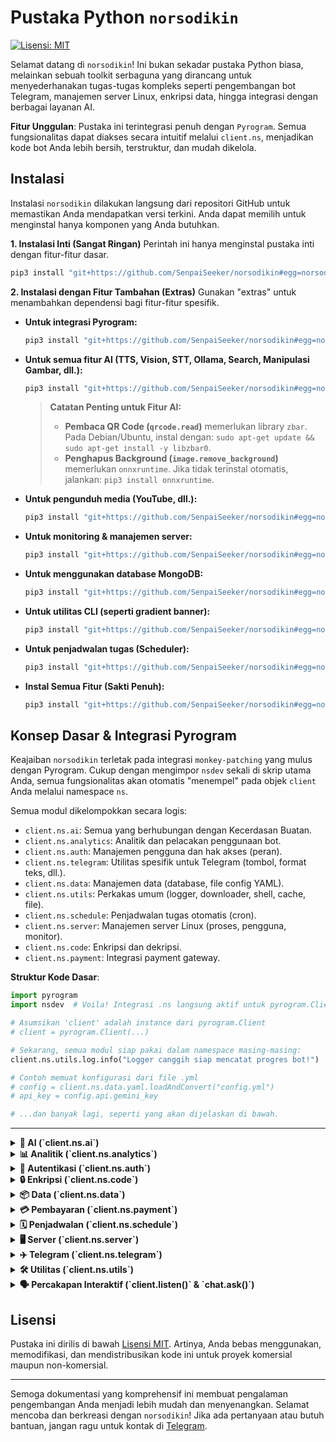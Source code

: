 # Pustaka Python `norsodikin`

[![Lisensi: MIT](https://img.shields.io/badge/License-MIT-yellow.svg)](https://opensource.org/licenses/MIT)

Selamat datang di `norsodikin`! Ini bukan sekadar pustaka Python biasa, melainkan sebuah toolkit serbaguna yang dirancang untuk menyederhanakan tugas-tugas kompleks seperti pengembangan bot Telegram, manajemen server Linux, enkripsi data, hingga integrasi dengan berbagai layanan AI.

**Fitur Unggulan**: Pustaka ini terintegrasi penuh dengan `Pyrogram`. Semua fungsionalitas dapat diakses secara intuitif melalui `client.ns`, menjadikan kode bot Anda lebih bersih, terstruktur, dan mudah dikelola.

## Instalasi

Instalasi `norsodikin` dilakukan langsung dari repositori GitHub untuk memastikan Anda mendapatkan versi terkini. Anda dapat memilih untuk menginstal hanya komponen yang Anda butuhkan.

**1. Instalasi Inti (Sangat Ringan)**
Perintah ini hanya menginstal pustaka inti dengan fitur-fitur dasar.

```bash
pip3 install "git+https://github.com/SenpaiSeeker/norsodikin#egg=norsodikin"
```

**2. Instalasi dengan Fitur Tambahan (Extras)**
Gunakan "extras" untuk menambahkan dependensi bagi fitur-fitur spesifik.

*   **Untuk integrasi Pyrogram:**
    ```bash
    pip3 install "git+https://github.com/SenpaiSeeker/norsodikin#egg=norsodikin[pyrogram]"
    ```
*   **Untuk semua fitur AI (TTS, Vision, STT, Ollama, Search, Manipulasi Gambar, dll.):**
    ```bash
    pip3 install "git+https://github.com/SenpaiSeeker/norsodikin#egg=norsodikin[ai]"
    ```
    > **Catatan Penting untuk Fitur AI:**
    > - **Pembaca QR Code (`qrcode.read`)** memerlukan library `zbar`. Pada Debian/Ubuntu, instal dengan: `sudo apt-get update && sudo apt-get install -y libzbar0`.
    > - **Penghapus Background (`image.remove_background`)** memerlukan `onnxruntime`. Jika tidak terinstal otomatis, jalankan: `pip3 install onnxruntime`.

*   **Untuk pengunduh media (YouTube, dll.):**
    ```bash
    pip3 install "git+https://github.com/SenpaiSeeker/norsodikin#egg=norsodikin[media]"
    ```
*   **Untuk monitoring & manajemen server:**
    ```bash
    pip3 install "git+https://github.com/SenpaiSeeker/norsodikin#egg=norsodikin[server]"
    ```
*   **Untuk menggunakan database MongoDB:**
    ```bash
    pip3 install "git+https://github.com/SenpaiSeeker/norsodikin#egg=norsodikin[database]"
    ```
*   **Untuk utilitas CLI (seperti gradient banner):**
    ```bash
    pip3 install "git+https://github.com/SenpaiSeeker/norsodikin#egg=norsodikin[cli]"
    ```
*   **Untuk penjadwalan tugas (Scheduler):**
    ```bash
    pip3 install "git+https://github.com/SenpaiSeeker/norsodikin#egg=norsodikin[schedule]"
    ```
*   **Instal Semua Fitur (Sakti Penuh):**
    ```bash
    pip3 install "git+https://github.com/SenpaiSeeker/norsodikin#egg=norsodikin[all]"
    ```

## Konsep Dasar & Integrasi Pyrogram

Keajaiban `norsodikin` terletak pada integrasi `monkey-patching` yang mulus dengan Pyrogram. Cukup dengan mengimpor `nsdev` sekali di skrip utama Anda, semua fungsionalitas akan otomatis "menempel" pada objek `client` Anda melalui namespace `ns`.

Semua modul dikelompokkan secara logis:
- `client.ns.ai`: Semua yang berhubungan dengan Kecerdasan Buatan.
- `client.ns.analytics`: Analitik dan pelacakan penggunaan bot.
- `client.ns.auth`: Manajemen pengguna dan hak akses (peran).
- `client.ns.telegram`: Utilitas spesifik untuk Telegram (tombol, format teks, dll.).
- `client.ns.data`: Manajemen data (database, file config YAML).
- `client.ns.utils`: Perkakas umum (logger, downloader, shell, cache, file).
- `client.ns.schedule`: Penjadwalan tugas otomatis (cron).
- `client.ns.server`: Manajemen server Linux (proses, pengguna, monitor).
- `client.ns.code`: Enkripsi dan dekripsi.
- `client.ns.payment`: Integrasi payment gateway.

**Struktur Kode Dasar**:

```python
import pyrogram
import nsdev  # Voila! Integrasi .ns langsung aktif untuk pyrogram.Client

# Asumsikan 'client' adalah instance dari pyrogram.Client
# client = pyrogram.Client(...)

# Sekarang, semua modul siap pakai dalam namespace masing-masing:
client.ns.utils.log.info("Logger canggih siap mencatat progres bot!")

# Contoh memuat konfigurasi dari file .yml
# config = client.ns.data.yaml.loadAndConvert("config.yml")
# api_key = config.api.gemini_key

# ...dan banyak lagi, seperti yang akan dijelaskan di bawah.
```

---

<details>
<summary><strong>🤖 AI (`client.ns.ai`)</strong></summary>

### `bing`
Generator gambar AI menggunakan Bing Image Creator. Karena ketergantungan pada *web scraping*, modul ini rentan terhadap perubahan dari sisi Bing.

**Inisialisasi:**
`bing_generator = client.ns.ai.bing(cookies_file_path)`

| Parameter           | Tipe Data | Default         | Deskripsi                                        |
|---------------------|-----------|-----------------|--------------------------------------------------|
| `cookies_file_path` | `str`     | `"cookies.txt"` | Path ke file `cookies.txt` (format Netscape) yang berisi cookie `_U` dari Bing. |

**Metode Utama:**
`generate(prompt)`

**Contoh Penggunaan:**
```python
try:
    # Pastikan file "cookies.txt" ada dan berisi cookie Bing Anda
    bing_generator = client.ns.ai.bing() 
    prompt = "kucing astronot di bulan, lukisan cat minyak"
    list_url = await bing_generator.generate(prompt)
    if list_url:
        await message.reply_photo(list_url, caption=prompt)
except Exception as e:
    await message.reply(f"Gagal membuat gambar: {e}")
```
---
### `gemini`
Integrasi dengan Google Gemini API untuk fungsionalitas chatbot.

**Inisialisasi:**
`chatbot = client.ns.ai.gemini(api_key)`

**Metode Utama:**
`send_chat_message(message, user_id, bot_name)`

**Contoh Penggunaan:**
```python
# Fungsi ini harus dijalankan dalam konteks asynchronous (misal: di dalam fungsi async def)
chatbot = client.ns.ai.gemini(api_key="API_KEY_GEMINI_ANDA")
jawaban = await chatbot.send_chat_message(
    message="jelaskan apa itu relativitas umum dengan bahasa sederhana", 
    user_id="sesi_user_123", # Untuk menjaga histori percakapan
    bot_name="Bot Cerdas"
)
print(jawaban)
```
---
### `hf`
Generator gambar AI stabil menggunakan Hugging Face Inference API. (Direkomendasikan)

**Inisialisasi:**
`hf_generator = client.ns.ai.hf(api_key, model_id)`

| Parameter  | Tipe Data | Default                                       | Deskripsi                       |
|------------|-----------|-----------------------------------------------|---------------------------------|
| `api_key`  | `str`     | -                                             | **Wajib.** Token API Hugging Face. |
| `model_id` | `str`     | `"stabilityai/stable-diffusion-xl-base-1.0"`  | Model yang akan digunakan.      |

**Metode Utama:**
`generate(prompt, num_images=1)`

**Contoh Penggunaan:**
```python
from io import BytesIO

HF_TOKEN = "hf_TOKEN_ANDA"
hf_generator = client.ns.ai.hf(api_key=HF_TOKEN)
prompt = "foto seorang astronot bersantai di pantai mars"
gambar_bytes_list = await hf_generator.generate(prompt)

if gambar_bytes_list:
    file_gambar = BytesIO(gambar_bytes_list)
    # await message.reply_photo(file_gambar, caption=prompt)
```
---
### `local`
Jembatan untuk berinteraksi dengan model AI yang berjalan secara lokal di server Anda melalui **Ollama**.

**Penting:** Fitur ini mengharuskan Anda untuk menginstal dan menjalankan Ollama.
> **[Lihat Panduan Lengkap Instalasi Ollama di Sini](OLLAMA_GUIDE.md)**

**Inisialisasi:**
`local_ai = client.ns.ai.local(host)`

| Parameter | Tipe Data | Default                     | Deskripsi                                  |
|-----------|-----------|-----------------------------|--------------------------------------------|
| `host`    | `str`     | `"http://localhost:11434"`  | Alamat URL dan port tempat Ollama berjalan. |

**Metode Utama:**
- `chat(prompt, model)`: Mengirim prompt dan mendapatkan respon.
- `list_models()`: Mendapatkan daftar model AI yang sudah terunduh.

**Contoh Penggunaan:**
```python
@app.on_message(filters.command("asklocal"))
async def local_ai_handler(client, message):
    pertanyaan = " ".join(message.command[1:])
    if not pertanyaan: return await message.reply("Sintaks: /asklocal <pertanyaan>")

    status_msg = await message.reply("🧠 Berpikir...")
    try:
        local_ai = client.ns.ai.local()
        jawaban = await local_ai.chat(pertanyaan, model="phi3:mini")
        await status_msg.edit(jawaban)
    except Exception as e:
        await status_msg.edit(f"❌ Gagal terhubung ke Ollama: {e}")
```
---
### `pinterest`
Modul untuk melakukan scraping di Pinterest menggunakan sesi login dari cookies. Berguna untuk mencari pin atau mengambil pin dari profil pengguna tertentu.

**Penting:** Fitur ini memerlukan file `cookies.txt` (format Netscape) dari akun Pinterest yang sudah login.

**Inisialisasi:**
`pinterest = client.ns.ai.pinterest(cookies_file_path)`

| Parameter           | Tipe Data | Default                 | Deskripsi                                   |
|---------------------|-----------|-------------------------|---------------------------------------------|
| `cookies_file_path` | `str`     | `"pinterest_cookies.txt"` | Path ke file `cookies.txt` Pinterest Anda. |

**Metode Utama:**
- `search_pins(query, limit=10)`: Mencari pin berdasarkan query.
- `get_user_pins(username, limit=10)`: Mengambil pin terbaru dari profil pengguna.

**Contoh Penggunaan:**
```python
from pyrogram.types import InputMediaPhoto

# @app.on_message(filters.command("pin"))
# async def pinterest_search_handler(client, message):
#     query = " ".join(message.command[1:])
#     if not query:
#         return await message.reply("Sintaks: /pin <query>")

#     status_msg = await message.reply("🔍 Mencari pin di Pinterest...")
#     try:
#         # Pastikan file "pinterest_cookies.txt" ada di direktori yang sama
#         pinterest = client.ns.ai.pinterest()
#         pins = await pinterest.search_pins(query, limit=5)
        
#         if not pins:
#             return await status_msg.edit("Tidak menemukan pin yang cocok.")
            
#         media_group = []
#         for pin in pins:
#             # Batasi caption agar tidak terlalu panjang
#             caption = (pin.description[:200] + '...') if len(pin.description) > 200 else pin.description
#             media_group.append(InputMediaPhoto(media=pin.image_url, caption=f"📌 {caption}"))
        
#         await client.send_media_group(message.chat.id, media_group)
#         await status_msg.delete()

#     except Exception as e:
#         await status_msg.edit(f"❌ Gagal: {e}")
```
---
### `qrcode`
Modul AI untuk membuat dan membaca gambar QR Code.

**Contoh Penggunaan:**
```python
from io import BytesIO
qr_manager = client.ns.ai.qrcode()

# Membuat QR Code
qr_bytes = await qr_manager.generate(data="https://github.com/SenpaiSeeker/norsodikin")
# await message.reply_photo(BytesIO(qr_bytes))

# Membaca QR Code dari pesan foto
# @app.on_message(filters.photo)
# async def read_qr(client, message):
#     photo_bytes = await client.download_media(message.photo, in_memory=True)
#     decoded_text = await qr_manager.read(image_data=photo_bytes)
#     if decoded_text:
#         await message.reply(f"Isi QR Code: {decoded_text}")
```
---
### `search`
Modul untuk melakukan pencarian di internet secara *real-time* menggunakan DuckDuckGo.

**Inisialisasi:**
`web_search = client.ns.ai.search(timeout=10)`

**Metode Utama:**
- `query(query, num_results=5)`: Melakukan pencarian dan mengembalikan daftar hasil.

**Contoh Penggunaan (Menampilkan Hasil Pencarian):**
```python
from pyrogram.types import LinkPreviewOptions

@app.on_message(filters.command("asknet"))
async def ask_with_internet(client, message):
    pertanyaan = " ".join(message.command[1:])
    if not pertanyaan:
        return await message.reply("Sintaks: /asknet <pertanyaan>")

    status = await message.reply("🌐 Mencari informasi di internet...")
    try:
        search = client.ns.ai.search()
        results = await search.query(pertanyaan)
        
        if not results:
            return await status.edit("Tidak menemukan hasil yang relevan.")
        
        fmt = client.ns.telegram.formatter(mode="html")
        fmt.bold("🔎 Hasil Pencarian untuk:").text(f" `{pertanyaan}`").new_line(2)

        for i, res in enumerate(results):
            fmt.bold(f"{i+1}. ").link(res.title, res.url).new_line()
            fmt.italic(res.snippet).new_line(2)
        
        await status.edit(
            fmt,
            link_preview_options=LinkPreviewOptions(is_disabled=True)
        )

    except Exception as e:
        await status.edit(f"❌ Gagal melakukan pencarian: {e}")
```
---
### `stt`
Modul AI untuk Transkripsi Audio ke Teks (Speech-to-Text) menggunakan model Whisper.

**Inisialisasi:** `stt = client.ns.ai.stt(api_key)`

**Contoh Penggunaan:**
```python
# @app.on_message(filters.voice)
async def voice_to_text(client, message):
    status = await message.reply("🎤 Mendengarkan...")
    
    try:
        audio = await client.download_media(message.voice, in_memory=True)
        stt = client.ns.ai.stt(api_key="HF_TOKEN_ANDA")
        hasil = await stt.transcribe(audio.getvalue())
        
        await status.edit(f"**Anda Mengatakan:**\n\n_{hasil}_")
    except Exception as e:
        await status.edit(f"❌ Error: {e}")
```
---
### `translate`
Modul AI untuk menerjemahkan teks menggunakan Google Translate API.

**Contoh Penggunaan:**
```python
translator = client.ns.ai.translate()
hasil_id = await translator.to("Hello, world!", dest_lang="id")
print(hasil_id) # Output: Halo Dunia
```
---
### `tts`
Modul AI untuk mengubah teks menjadi pesan suara (Text-to-Speech).

**Contoh Penggunaan:**
```python
from io import BytesIO
tts = client.ns.ai.tts()
audio_bytes = await tts.generate(text="Halo, ini adalah pesan suara otomatis.", lang="id")

file_suara = BytesIO(audio_bytes)
file_suara.name = "pesan.ogg"
# await message.reply_voice(file_suara)
```
---
### `vision`
Modul AI untuk "melihat" dan memahami konten gambar menggunakan model Gemini Vision.

**Inisialisasi:** `vision = client.ns.ai.vision(api_key)`

**Contoh Penggunaan:**
```python
# @app.on_message(filters.photo)
async def analyze_image(client, message):
    status = await message.reply("👀 Menganalisis gambar...")
    
    try:
        photo = await client.download_media(message.photo, in_memory=True)
        vision = client.ns.ai.vision(api_key="GEMINI_API_KEY_ANDA")
        
        if message.caption:
            jawaban = await vision.ask(image_bytes=photo.getvalue(), question=message.caption)
            await status.edit(f"**Jawaban:**\n{jawaban}")
        else:
            deskripsi = await vision.describe(photo.getvalue())
            await status.edit(f"**Deskripsi Gambar:**\n\n{deskripsi}")
    except Exception as e:
        await status.edit(f"❌ Gagal menganalisis: {e}")
```
---
### `web`
Alat AI untuk melakukan *scraping* konten teks dari URL dan merangkumnya.

**Inisialisasi:** `summarizer = client.ns.ai.web(api_key)`

**Contoh Penggunaan:**
```python
# @app.on_message(filters.command("summarize"))
async def summarize_url(client, message):
    url = message.command
    web_summarizer = client.ns.ai.web(api_key="GEMINI_API_KEY_ANDA")
    
    status = await message.reply(f"Merangkum konten dari {url}...")
    rangkuman = await web_summarizer.summarize(url)
    await status.edit(f"**Rangkuman Artikel:**\n\n{rangkuman}")
```

</details>

<details>
<summary><strong>📊 Analitik (`client.ns.analytics`)</strong></summary>

### `manager`
Modul untuk melacak penggunaan bot, seperti perintah yang paling sering digunakan dan pengguna paling aktif. Memberikan wawasan berharga untuk pengembangan lebih lanjut.

**Penting:** Modul ini memerlukan instance database.
**Inisialisasi:**
`analytics = client.ns.analytics(database=db_instance)`

**Metode Utama:**
- `@analytics.track_usage`: Decorator yang ditambahkan ke *handler* untuk secara otomatis mencatat penggunaannya.
- `get_top_commands(limit=10)`: Mengambil daftar perintah yang paling sering digunakan.
- `get_active_users(limit=10)`: Mengambil daftar pengguna paling aktif.

**Contoh Penggunaan:**
```python
# Inisialisasi (asumsikan 'db' sudah ada)
# db = client.ns.data.db(storage_type="sqlite")
# analytics = client.ns.analytics(database=db)
# ADMIN_ID = 123456789

# Tambahkan decorator ke handler yang ingin dilacak
@app.on_message(filters.command("ytdl"))
@analytics.track_usage
async def download_media(client, message):
    # ... (logika download media)
    await message.reply("Download selesai.")

# Handler untuk admin melihat statistik
@app.on_message(filters.command("botstats") & filters.user(ADMIN_ID))
async def show_bot_stats(client, message):
    top_cmds = await analytics.get_top_commands(limit=5)
    
    fmt = client.ns.telegram.formatter(mode="html")
    fmt.bold("📊 Statistik Perintah Teratas").new_line(2)
    if top_cmds:
        for cmd, count in top_cmds:
            fmt.mono(f"/{cmd}").text(f": {count} kali").new_line()
    else:
        fmt.text("Belum ada data.")
    
    await message.reply(fmt)

```

</details>

<details>
<summary><strong>🔐 Autentikasi (`client.ns.auth`)</strong></summary>

### `manager`
Manajer peran pengguna untuk membatasi akses ke fitur-fitur tertentu dalam bot. Ini memungkinkan Anda membuat sistem hak akses (misal: admin, premium, user biasa) dengan mudah.

**Penting:** Modul ini memerlukan instance database.
**Inisialisasi:**
`auth = client.ns.auth(database=db_instance)`

**Metode Utama:**
- `set_role(user_id, role)`: Memberikan peran kepada pengguna.
- `remove_role(user_id, role)`: Menghapus peran dari pengguna.
- `get_roles(user_id)`: Mendapatkan daftar peran seorang pengguna.
- `@auth.requires_role("role_name")`: Decorator untuk membatasi akses handler.

**Contoh Penggunaan:**
```python
# Inisialisasi (asumsikan 'db' sudah ada)
# db = client.ns.data.db()
# auth = client.ns.auth(database=db)
# ADMIN_ID = 123456789

# Berikan peran admin kepada diri sendiri via perintah
@app.on_message(filters.command("getadmin") & filters.me)
async def grant_admin(client, message):
    await auth.set_role(message.from_user.id, "admin")
    await message.reply("Anda sekarang adalah admin.")

# Handler ini hanya bisa diakses oleh pengguna dengan peran "admin"
@app.on_message(filters.command("adminpanel"))
@auth.requires_role("admin")
async def admin_panel(client, message):
    await message.reply("Selamat datang di panel admin!")

# Handler ini memerlukan peran "premium"
@app.on_message(filters.command("premiumfeature"))
@auth.requires_role("premium")
async def premium_feature(client, message):
    await message.reply("Ini adalah fitur khusus premium.")
```

</details>

<details>
<summary><strong>🔒 Enkripsi (`client.ns.code`)</strong></summary>

### `encrypt`
Koleksi kelas untuk enkripsi dan dekripsi data.

**Inisialisasi:**
`cipher = client.ns.code.Cipher(key, method)`

| Parameter | Tipe Data | Default             | Deskripsi                                                 |
|-----------|-----------|---------------------|-----------------------------------------------------------|
| `key`     | `str`     | `"my_s3cr3t_k3y.."` | Kunci rahasia untuk enkripsi.                               |
| `method`  | `str`     | `"shift"`           | Metode enkripsi: `"bytes"` (rekomendasi), `"shift"`, `"binary"`. |

**Contoh Penggunaan:**
```python
cipher = client.ns.code.Cipher(key="kunci-rahasia-saya-123", method="bytes")
data_asli = {"user_id": 123, "plan": "premium", "active": True}

terenkripsi_hex = cipher.encrypt(data_asli)
print("Terenskripsi:", terenkripsi_hex)

didekripsi_kembali = cipher.decrypt(terenkripsi_hex)
print("Didekripsi:", didekripsi_kembali)
# Output: {'user_id': 123, 'plan': 'premium', 'active': True}
```

</details>

<details>
<summary><strong>📦 Data (`client.ns.data`)</strong></summary>

### `database`
Sistem database fleksibel yang mendukung penyimpanan lokal (JSON), SQLite, dan MongoDB, dengan enkripsi data otomatis.

**Inisialisasi:**
`db = client.ns.data.db(**options)`

| Parameter                 | Tipe Data      | Default                    | Deskripsi                                                     |
|---------------------------|----------------|----------------------------|---------------------------------------------------------------|
| `storage_type`            | `str`          | `"local"`                  | Tipe penyimpanan: `"local"`, `"sqlite"`, atau `"mongo"`.          |
| `file_name`               | `str`          | `"database"`               | Nama file untuk `.json` atau `.db`. Juga nama DB untuk Mongo. |
| `keys_encrypt`            | `str`          | `"default_db_key_12345"`   | Kunci rahasia untuk enkripsi data. **Ganti dengan kunci Anda!**   |
| `mongo_url`               | `str`          | `None`                     | URL koneksi MongoDB (wajib jika `storage_type="mongo"`).    |
| `auto_backup`             | `bool`         | `False`                    | Aktifkan backup otomatis ke Telegram? (Hanya untuk `local`/`sqlite`).|
| `backup_bot_token`        | `str`          | `None`                     | Token bot Telegram untuk mengirim file backup.                  |
| `backup_chat_id`          | `str` atau `int` | `None`                   | Chat ID tujuan untuk backup.                                    |
| `backup_interval_hours`   | `int`          | `24`                       | Interval backup dalam jam.                                    |

**Contoh Inisialisasi Lanjutan:**
```python
db_secure = client.ns.data.db(
    storage_type="sqlite",
    file_name="my_secure_bot_db",
    keys_encrypt="KUNCI_RAHASIA_SUPER_AMAN_SAYA",
    auto_backup=True,
    backup_bot_token="TOKEN_BOT_BACKUP_SAYA",
    backup_chat_id=-100123456789
)
```

**Operasi Data Dasar (CRUD):**
- `setVars(user_id, key, value)`: Menyimpan data.
- `getVars(user_id, key)`: Mengambil data.
- `removeVars(user_id, key)`: Menghapus data.
- `setListVars(user_id, key, value)`: Menambahkan item ke dalam sebuah list.
- `getListVars(user_id, key)`: Mengambil seluruh list.
- `removeListVars(user_id, key, value)`: Menghapus item spesifik dari list.

---
### `storekey`
Manajer untuk menangani kunci rahasia dari argumen terminal, mencegah *hardcoding*.

**Cara Menjalankan di Terminal:**
```bash
python3 main.py --key kunci-rahasia-anda --env config.env
```

**Contoh Kode di Python:**
```python
# Di dalam file main.py Anda
# key_manager = client.ns.data.key()
# SECRET_KEY, ENV_FILE = key_manager.handle_arguments()
# print(f"Kunci yang digunakan: {SECRET_KEY}")
# print(f"File env yang dimuat: {ENV_FILE}")
```
---
### `yaml`
Utilitas praktis untuk membaca file `.yml` dan mengubahnya menjadi objek Python yang bisa diakses dengan notasi titik (`.`).

**Contoh file `config.yml`:**
```yaml
app:
  name: MyAwesomeBot
  version: 1.0

database:
  host: localhost
  port: 27017
```

**Contoh Kode Python:**
```python
config = client.ns.data.yaml.loadAndConvert("config.yml")
if config:
    print(f"Nama Aplikasi: {config.app.name}")
    print(f"Host Database: {config.database.host}")
```

</details>

<details>
<summary><strong>💳 Pembayaran (`client.ns.payment`)</strong></summary>

### `payment`
Klien terintegrasi untuk berbagai payment gateway populer di Indonesia, memudahkan Anda menerima pembayaran di dalam bot atau aplikasi.

---
#### **Contoh Midtrans**
Gateway pembayaran yang sangat populer dan stabil.

**Inisialisasi:**
`midtrans = client.ns.payment.Midtrans(server_key, client_key, **kwargs)`

| Parameter      | Tipe Data | Default                                | Deskripsi                                                       |
|----------------|-----------|----------------------------------------|-----------------------------------------------------------------|
| `server_key`   | `str`     | -                                      | **Wajib.** Kunci Server Midtrans Anda (dari dashboard).           |
| `client_key`   | `str`     | -                                      | **Wajib.** Kunci Klien Midtrans Anda.                           |
| `is_production`| `bool`    | `True`                                 | Atur ke `False` untuk menggunakan mode Sandbox (pengembangan). |
| `callback_url` | `str`     | `"https://.../payment"`                | URL tujuan setelah pelanggan menyelesaikan pembayaran.          |

**Metode Utama:**
- `create_payment(order_id, gross_amount)`: Membuat sesi pembayaran baru.
- `check_transaction(order_id)`: Memeriksa status transaksi yang ada.

**Contoh Penggunaan:**
```python
# Inisialisasi untuk mode Sandbox
midtrans = client.ns.payment.Midtrans(
    server_key="SB-SERVER-KEY-ANDA", 
    client_key="SB-CLIENT-KEY-ANDA", 
    is_production=False
)

# Membuat pembayaran
try:
    payment_info = midtrans.create_payment(
        order_id="INV-USER123-002", 
        gross_amount=50000
    )
    # Anda bisa mengirim URL ini ke pengguna
    print("URL Pembayaran:", payment_info.redirect_url)
except Exception as e:
    print(f"Gagal membuat pembayaran: {e}")
```

---
#### **Contoh Tripay**
Alternatif payment gateway dengan banyak pilihan channel pembayaran.

**Inisialisasi:**
`tripay = client.ns.payment.Tripay(api_key)`

| Parameter | Tipe Data | Default | Deskripsi                            |
|-----------|-----------|---------|--------------------------------------|
| `api_key` | `str`     | -       | **Wajib.** Kunci API Tripay Anda.      |

**Metode Utama:**
- `create_payment(method, amount, order_id, customer_name)`: Membuat transaksi baru.
- `check_transaction(reference)`: Memeriksa status transaksi berdasarkan referensi.

**Contoh Penggunaan:**
```python
# Inisialisasi (ganti dengan kredensial Anda)
TRIPAY_API_KEY = "TRIPAY_API_KEY_ANDA"
tripay = client.ns.payment.Tripay(api_key=TRIPAY_API_KEY)

# Membuat pembayaran (contoh QRIS)
try:
    payment_info = tripay.create_payment(
        method="QRIS",           # Kode channel pembayaran (lihat dok. Tripay)
        amount=10000,
        order_id="INV-USER123-003",
        customer_name="Budi Santoso"
    )
    print("URL QRIS:", payment_info.data.qr_url)
    print("Reference untuk pengecekan:", payment_info.data.reference)
except Exception as e:
    print(f"Gagal membuat pembayaran Tripay: {e}")
```
---
#### **Contoh VioletMediaPay**
Gateway pembayaran lain yang menyediakan metode pembayaran umum. Perhatikan bahwa metode pada kelas ini bersifat `async`.

**Inisialisasi:**
`violet = client.ns.payment.Violet(api_key, secret_key, live=False)`

| Parameter    | Tipe Data | Default | Deskripsi                                             |
|--------------|-----------|---------|-------------------------------------------------------|
| `api_key`    | `str`     | -       | **Wajib.** Kunci API VioletMediaPay Anda.             |
| `secret_key` | `str`     | -       | **Wajib.** Kunci Rahasia VioletMediaPay Anda.         |
| `live`       | `bool`    | `False` | Atur ke `True` untuk beralih ke mode produksi/live.   |

**Metode Utama (Asinkron):**
- `create_payment(channel_payment, amount, **kwargs)`: Membuat pembayaran.
- `check_transaction(ref, ref_id)`: Memeriksa status pembayaran.

**Contoh Penggunaan (dalam fungsi `async`):**
```python
import asyncio

async def buat_pembayaran_violet(client):
    VIOLET_API_KEY = "VIOLET_API_KEY_ANDA"
    VIOLET_SECRET_KEY = "VIOLET_SECRET_KEY_ANDA"
    
    violet = client.ns.payment.Violet(
        api_key=VIOLET_API_KEY,
        secret_key=VIOLET_SECRET_KEY,
        live=False  # Mode Sandbox
    )

    try:
        # Membuat pembayaran
        payment_info = await violet.create_payment(
            channel_payment="QRISC",  # Contoh: QRIS Cepat
            amount="15000",
            produk="Donasi untuk Bot Keren"
        )

        if payment_info.success:
            print("URL QR:", payment_info.data.qrcode)
            print("Reference ID:", payment_info.data.ref_kode)
            print("Reference Kode:", payment_info.data.id_reference)

            # Simpan ref dan ref_id untuk pengecekan nanti
            ref_kode = payment_info.data.ref_kode 
            ref_id = payment_info.data.id_reference
            
            # Menunggu sebentar sebelum cek status
            await asyncio.sleep(10)
            
            # Memeriksa status transaksi
            status_info = await violet.check_transaction(ref=ref_kode, ref_id=ref_id)
            if status_info.success:
                print(f"Status Pembayaran [{ref_kode}]: {status_info.data.status}")
        else:
            print("Gagal membuat pembayaran:", payment_info.msg)
            
    except Exception as e:
        print(f"Terjadi kesalahan saat proses pembayaran: {e}")

# Untuk menjalankan contoh ini (di luar event handler Pyrogram):
# asyncio.run(buat_pembayaran_violet(client))
```

</details>

<details>
<summary><strong>🗓️ Penjadwalan (`client.ns.schedule`)</strong></summary>

### `scheduler`
Modul untuk menjalankan tugas-tugas secara otomatis pada waktu atau interval tertentu, menggunakan sintaks cron. Sangat berguna untuk laporan harian, pembersihan data, pengiriman pengingat, dll.

**Penting:** Fitur ini memerlukan dependensi `aiocron`. Instal dengan "extra" `[schedule]`.
**Inisialisasi:**
`scheduler = client.ns.schedule`
(Instance sudah siap pakai, tidak perlu inisialisasi manual).

**Metode Utama:**
- `@scheduler.cron("cron_expression")`: Decorator untuk mendaftarkan fungsi asinkron agar berjalan sesuai jadwal.
- `scheduler.start()`: Memulai *event loop* penjadwal. Panggil ini sekali di akhir skrip Anda, sebelum `app.run()`.

**Contoh Penggunaan:**
```python
# scheduler = client.ns.schedule

# Fungsi ini akan dijalankan setiap hari pada pukul 08:00
@scheduler.cron("0 8 * * *")
async def send_daily_server_status():
    client.ns.utils.log.info("Menjalankan tugas laporan server harian...")
    stats = client.ns.server.monitor.get_stats()
    report = (
        f"☀️ **Laporan Server Pagi**\n"
        f"▫️ CPU: `{stats.cpu_percent}%`\n"
        f"▫️ RAM: `{stats.ram_percent}%`"
    )
    # Kirim ke channel log
    # await client.send_message(LOG_CHANNEL_ID, report)

# Di bagian bawah file utama Anda
# async def main():
#     ...
#     scheduler.start() # Aktifkan penjadwal
#     await client.start()
#     await pyrogram.idle()
#     await client.stop()

# loop.run_until_complete(main())
```

</details>


<details>
<summary><strong>🖥️ Server (`client.ns.server`)</strong></summary>

### `monitor`
Utilitas untuk memantau penggunaan sumber daya server Linux.

**Contoh Penggunaan:**
```python
stats = client.ns.server.monitor.get_stats()
pesan_status = (
    f"🖥️ **Status Server**\n"
    f"▫️ CPU: `{stats.cpu_percent}%`\n"
    f"▫️ RAM: `{stats.ram_used_gb:.2f}/{stats.ram_total_gb:.2f} GB ({stats.ram_percent}%)`\n"
    f"▫️ Disk: `{stats.disk_used_gb:.2f}/{stats.disk_total_gb:.2f} GB ({stats.disk_percent}%)`"
)
# await message.reply(pesan_status)
```
---
### `process`
Manajer untuk melihat dan mengelola proses yang berjalan di server Linux.

**Metode Utama:**
- `list(limit=10, sort_by='cpu_percent')`: Mendapatkan daftar proses.
- `kill(pid)`: Menghentikan proses berdasarkan PID.

**Contoh Penggunaan:**
```python
# @app.on_message(filters.command("top"))
async def top_processes(client, message):
    try:
        top_procs = await client.ns.server.process.list(limit=5, sort_by='memory_percent')
        
        fmt = client.ns.telegram.formatter(mode="html")
        fmt.bold("🔥 Top 5 Proses Berdasarkan Memori").new_line(2)
        
        for p in top_procs:
            fmt.mono(f"PID: {p.pid:<5}").text(f" | RAM: {p.memory_percent:.2f}% | ").bold(p.name).new_line()
        
        await message.reply(fmt)
    except Exception as e:
        await message.reply(f"Gagal mengambil daftar proses: {e}")
```
---
### `user`
Kelas untuk mengelola pengguna SSH di server Linux dari jarak jauh. Berguna untuk membuat atau menghapus akses pengguna secara dinamis.

**Inisialisasi:**
`user_manager = client.ns.server.user(bot_token, chat_id)`

| Parameter   | Tipe Data | Default                                    | Deskripsi                                             |
|-------------|-----------|--------------------------------------------|-------------------------------------------------------|
| `bot_token` | `str`     | `"74196...VWICA"` (Contoh)                 | Token bot Telegram untuk mengirim detail login.         |
| `chat_id`   | `int`     | `1964437366` (Contoh)                      | Chat ID tujuan untuk mengirim pesan.                    |

**Metode Utama:**
- `add_user(ssh_username=None, ssh_password=None)`: Menambah pengguna baru. Jika parameter kosong, akan dibuat secara acak.
- `delete_user(ssh_username)`: Menghapus pengguna.

**Catatan Penting:** Skrip ini memerlukan hak akses `sudo` tanpa password untuk menjalankan perintah `adduser` dan `deluser` di server.

</details>

<details>
<summary><strong>✈️ Telegram (`client.ns.telegram`)</strong></summary>

### `actions`
Modul untuk menampilkan status *chat action* (misal: "typing...", "uploading photo...") secara otomatis selama sebuah proses berjalan.

**Metode yang Tersedia:**
- `typing(chat_id)`
- `upload_photo(chat_id)`
- `upload_video(chat_id)`
- `record_video(chat_id)`
- `record_voice(chat_id)`

**Contoh Penggunaan:**
```python
import asyncio

# @app.on_message(...)
async def long_process_handler(client, message):
    # Bot akan menampilkan "typing..." selama proses di dalam blok 'with'
    async with client.ns.telegram.actions.typing(message.chat.id):
        await asyncio.sleep(5)  # Simulasi tugas yang panjang
        await message.reply("Selesai!")
```
---
### `argument`
Toolkit untuk mem-parsing dan mengekstrak informasi dari objek `message` Pyrogram dengan mudah. Kini lebih andal untuk menangani ID pengguna, username, maupun balasan.

**Metode Utama:**
- `getMessage(message, is_arg=False)`: Mengambil teks dari pesan balasan atau dari argumen perintah.
- `getReasonAndId(message, sender_chat=False)`: Mengekstrak `user_id` dan `alasan` dari pesan.

**Contoh Penggunaan (`getReasonAndId`):**
```python
@app.on_message(filters.command("ban"))
async def ban_user(client, message):
    user_id, reason = await client.ns.telegram.arg.getReasonAndId(message)
    if not user_id:
        return await message.reply("Sintaks tidak valid.")

    print(f"User yang akan diban: {user_id}")
    print(f"Alasan: {reason or 'Tidak ada alasan'}")
```
---
### `button`
Perkakas canggih untuk membuat `InlineKeyboardMarkup` dan `ReplyKeyboardMarkup`.

#### `create_inline_keyboard(text)`
Membuat keyboard inline dari sintaks teks sederhana.
- **Sintaks:** `| Label Tombol - callback_data |` atau `| Label Tombol - https://url.com |`
- **Parameter Tambahan (opsional):** Tambahkan `;same`, `;copy`, atau `;user` setelah callback data.
  - `;same`: Menempatkan tombol di baris yang sama dengan tombol sebelumnya.
  - `;copy`: Tombol akan menyalin teks (payload) ke clipboard.
  - `;user`: Tombol akan membuka chat dengan user ID (payload).

**Contoh `create_inline_keyboard`:**
```python
teks_inline = """
Pilih salah satu menu di bawah:
| 👤 Profil - profil_user |
| 💰 Donasi - donasi;same |
| 🌐 Website Kami - https://github.com/SenpaiSeeker/norsodikin |
| 📋 Salin ID Saya - 12345678;copy |
"""
keyboard, sisa_teks = client.ns.telegram.button.create_inline_keyboard(teks_inline)
await message.reply(sisa_teks, reply_markup=keyboard)
```

#### `create_button_keyboard(text)`
Membuat keyboard balasan (tombol di bawah area input teks).
- **Sintaks:** `| Label Tombol |`
- **Parameter Tambahan (opsional):** `| Label;is_contact |` atau `| Label;same |`.
  - `;is_contact`: Meminta kontak pengguna.
  - `;same`: Tombol di baris yang sama.

**Contoh `create_button_keyboard`:**
```python
teks_reply = """
Halo! Apa yang bisa saya bantu?
| 📑 Daftar Produk |
| 📞 Hubungi CS;is_contact |
| ❓ Bantuan;same |
"""
keyboard, sisa_teks = client.ns.telegram.button.create_button_keyboard(teks_reply)
await message.reply(sisa_teks, reply_markup=keyboard)
```

#### `build_button_grid(buttons, row_inline=None, row_width=2)`
Membuat keyboard inline dari daftar dictionary secara terprogram.

**Contoh `build_button_grid`:**
```python
button_list = [
    {"text": "Apple", "callback_data": "fruit_apple"},
    {"text": "Orange", "callback_data": "fruit_orange"},
    {"text": "Grape", "callback_data": "fruit_grape"}
]
footer_button = [{"text": "« Kembali", "callback_data": "back_to_main"}]

keyboard = client.ns.telegram.button.build_button_grid(
    buttons=button_list,
    row_inline=footer_button,
    row_width=2  # 2 tombol per baris
)
await message.reply("Pilih buah:", reply_markup=keyboard)
```

#### `create_pagination_keyboard(...)`
Membuat keyboard paginasi yang dinamis untuk menampilkan daftar item.

| Parameter              | Tipe Data      | Deskripsi                                                        |
|------------------------|----------------|------------------------------------------------------------------|
| `items`                | `list`         | Daftar item yang akan ditampilkan (bisa `str` atau `dict`).        |
| `current_page`         | `int`          | Halaman yang sedang aktif.                                         |
| `items_per_page`       | `int`          | Jumlah item per halaman.                                           |
| `callback_prefix`      | `str`          | Prefix untuk callback data tombol navigasi (misal: "nav_2").        |
| `item_callback_prefix` | `str`          | Prefix untuk callback data setiap item.                            |
| `extra_params`         | `list` (opt)   | Tombol tambahan di bagian bawah (misal: tombol kembali).         |

**Contoh `create_pagination_keyboard`:**
```python
# Asumsikan 'products' adalah daftar item dari database
products = [f"Produk {i}" for i in range(1, 21)]

# Handler untuk perintah awal
@app.on_message(filters.command("produk"))
async def show_products(client, message):
    keyboard = client.ns.telegram.button.create_pagination_keyboard(
        items=products,
        current_page=1,
        items_per_page=5,
        callback_prefix="produk_page",
        item_callback_prefix="pilih_produk"
    )
    await message.reply("Daftar Produk (Halaman 1/4):", reply_markup=keyboard)

# Handler untuk callback navigasi
@app.on_callback_query(filters.regex(r"^produk_page_"))
async def change_page(client, callback_query):
    page = int(callback_query.data.split("_")[-1])
    keyboard = client.ns.telegram.button.create_pagination_keyboard(
        items=products,
        current_page=page,
        items_per_page=5,
        callback_prefix="produk_page",
        item_callback_prefix="pilih_produk"
    )
    total_pages = (len(products) + 4) // 5
    await callback_query.message.edit_text(
        f"Daftar Produk (Halaman {page}/{total_pages}):",
        reply_markup=keyboard
    )
```
---
### `copier`
Modul canggih untuk menyalin pesan dari link Telegram. Mendukung penyalinan tunggal, ganda, dan rentang, dengan penanganan `FloodWait` otomatis dan metode canggih untuk menangani link channel/grup privat secara andal. Media akan diunduh dan dikirim ulang lengkap dengan metadata.

**Metode Utama:**
`copy_from_links(user_chat_id, links_text, status_message)`

**Contoh Penggunaan Lengkap:**
```python
COPY_HELP_TEXT = """
**Fitur Penyalin Pesan**
Saya bisa menyalin pesan dari channel/grup mana pun, cukup berikan linknya.
• **Satu Pesan**: `/copy <link>`
• **Beberapa Pesan**: `/copy <link1> <link2>`
• **Rentang Pesan**: `/copy <link_awal> | <link_akhir>`
"""
@app.on_message(filters.command("copy"))
async def copy_message_handler(client, message):
    if len(message.command) < 2:
        return await message.reply_text(COPY_HELP_TEXT, quote=True)
    links_text = message.text.split(None, 1)[1]
    status_msg = await message.reply_text("⏳ `Memvalidasi link...`", quote=True)
    try:
        await client.ns.telegram.copier.copy_from_links(
            user_chat_id=message.chat.id,
            links_text=links_text,
            status_message=status_msg
        )
    except ValueError as ve:
        await status_msg.edit(f"❌ **Error:** {ve}")
    except Exception as e:
        client.ns.utils.log.error(f"Copy Handler Error: {e}")
        await status_msg.edit(f"❌ **Terjadi kesalahan tak terduga:**\n`{e}`")
```
---
### `errors.handle`
Decorator untuk menangani error di *handler* secara otomatis. Mencegah bot crash dan menyediakan logging yang detail serta pesan yang ramah untuk pengguna.

**Parameter Decorator:**
| Parameter | Tipe Data | Deskripsi |
|---|---|---|
| `log_channel_id` | `int` | ID channel (atau chat) untuk mengirim log traceback lengkap. |
| `error_message_template`| `str` | Template pesan yang akan dikirim ke pengguna jika terjadi error. |
| `silent`|`bool`| Jika `True`, tidak akan mengirim pesan balasan ke pengguna. |

**Contoh Penggunaan:**
```python
LOG_CHANNEL = -1001234567890

# Handler tanpa penanganan error manual
# @app.on_message(filters.command("divide"))
# async def divide_by_zero(client, message):
#     await message.reply(1 / 0)

# Handler yang sama, tapi sekarang aman dan informatif
@app.on_message(filters.command("divide"))
@client.ns.telegram.errors.handle(log_channel_id=LOG_CHANNEL)
async def divide_by_zero_safe(client, message):
    await message.reply(1 / 0)

# Jika terjadi error, decorator akan:
# 1. Menangkap ZeroDivisionError.
# 2. Mengirim traceback lengkap ke LOG_CHANNEL.
# 3. Membalas pesan pengguna dengan: "❌ Terjadi kesalahan:\n`ZeroDivisionError: division by zero`"
```
---
### `formatter`
Builder canggih untuk menyusun pesan berformat dengan sintaks yang fasih. **Pembaruan Penting:** Objek `formatter` kini berfungsi persis seperti string Python biasa (`str`), sehingga Anda **tidak perlu lagi memanggil `.to_string()`** di akhir. Ini membuat integrasi dengan fungsi Pyrogram seperti `message.reply()` menjadi mulus.

**Inisialisasi:**
`fmt = client.ns.telegram.formatter(mode="html")`

**Contoh Penggunaan:**
```python
fmt = client.ns.telegram.formatter(mode="html")

pesan = (
    fmt.bold("🔥 Update Sistem").new_line(2)
    .text("Layanan telah kembali normal.").new_line()
    .italic("Terima kasih atas kesabaran Anda.")
)

# 'pesan' sekarang adalah objek string yang bisa langsung digunakan:
# await message.reply(pesan)
```
### `story`
Modul untuk mengunduh semua story aktif dari seorang pengguna berdasarkan username mereka.

> **⚠️ PERINGATAN PENTING:** Fitur ini **HANYA BERFUNGSI JIKA DIGUNAKAN DI USERBOT** (akun pengguna). Bot API standar tidak memiliki izin untuk melihat atau mengunduh story. Mencoba menjalankan ini dengan akun bot akan menghasilkan error.

**Metode Utama:**
`download_user_stories(username, chat_id, status_message)`

| Parameter        | Tipe Data                  | Deskripsi                                             |
|------------------|----------------------------|-------------------------------------------------------|
| `username`       | `str`                      | Username target (misal: `"@telegram"`).                |
| `chat_id`        | `int`                      | ID chat ke mana hasil story akan dikirim.             |
| `status_message` | `pyrogram.types.Message`   | Pesan yang akan diedit untuk menampilkan status proses. |

**Contoh Penggunaan pada Userbot:**
```python
# Contoh handler untuk perintah .getstory
@app.on_message(filters.command("getstory", prefixes=".") & filters.me)
async def get_user_stories_handler(client, message):
    if len(message.command) < 2:
        return await message.edit_text("Sintaks: `.getstory @username`")

    username = message.command[1]
    # Mengedit pesan perintah itu sendiri sebagai pesan status
    status_msg = await message.edit_text(f"Memulai proses untuk `{username}`...")

    try:
        await client.ns.telegram.story.download_user_stories(
            username=username,
            chat_id=message.chat.id,
            status_message=status_msg  # Menggunakan pesan yang sama untuk update
        )
        # Jika berhasil, pesan status akan terhapus oleh fungsi itu sendiri
        # Kita bisa menghapus pesan perintah awal jika mau
        if status_msg.id != message.id:
            await message.delete()

    except Exception as e:
        # Menangani error (misal: dijalankan di bot biasa)
        await status_msg.edit_text(f"❌ **Error Kritis:** {e}")
```
### `videofx` -> `client.ns.telegram.videofx`
Modul canggih untuk manipulasi video, seperti membuat **animasi teks dinamis** dengan efek retakan energi, guncangan, dan warna acak, atau mengubah video biasa menjadi stiker video `.webm` yang sesuai untuk Telegram. Modul ini secara otomatis mengunduh dan menyimpan *cache* font untuk menghasilkan teks yang menarik secara visual.

#### **Metode Utama: `text_to_video()`**
Mengubah satu atau beberapa baris teks menjadi file video animasi `.mp4`.

| Parameter       | Tipe Data | Default  | Deskripsi                                                                 |
|-----------------|-----------|----------|---------------------------------------------------------------------------|
| `text`          | `str`     | -        | Teks yang akan dianimasikan. Gunakan `;` untuk membuat baris baru.         |
| `output_path`   | `str`     | -        | Path file tujuan untuk menyimpan video (misal: `"hasil.mp4"`).              |
| `duration`      | `float`   | `5.0`    | Durasi video dalam detik.                                                 |
| `fps`           | `int`     | `24`     | *Frames per second* untuk video.                                            |
| `font_size`     | `int`     | `90`     | Ukuran font teks.                                                         |

#### **Metode Utama: `video_to_sticker()`**
Mengonversi file video menjadi stiker video `.webm` dengan resolusi 512px yang sesuai standar Telegram.

| Parameter   | Tipe Data | Default  | Deskripsi                                                        |
|-------------|-----------|----------|------------------------------------------------------------------|
| `video_path`  | `str`     | -        | Path file video sumber yang akan dikonversi.                       |
| `output_path` | `str`     | -        | Path file tujuan untuk stiker `.webm`.                            |
| `fps`         | `int`     | `30`     | FPS untuk stiker. Nilai yang lebih tinggi mungkin ditolak Telegram. |

---
#### **Contoh Penggunaan (Animasi Teks Dinamis):**

Berikut adalah contoh *handler* lengkap yang membuat stiker animasi dari teks yang diberikan pengguna, lengkap dengan efek guncangan dan energi.

```python
import os
import uuid

# Contoh Handler untuk perintah /animatetext
@app.on_message(filters.command("animatetext"))
async def animated_sticker_handler(client, message):
    text_input = client.ns.telegram.arg.getMessage(message, is_arg=True)
    if not text_input:
        return await message.reply("Gunakan: `/animatetext Teks Anda;Baris baru`")

    status_msg = await message.reply("🎨 Menciptakan animasi teks...")

    # Gunakan manajer file aman untuk membersihkan file secara otomatis
    async with client.ns.utils.files.temp_dir() as tmpdir:
        video_path = os.path.join(tmpdir, f"{uuid.uuid4()}.mp4")
        sticker_path = os.path.join(tmpdir, f"{uuid.uuid4()}.webm")

        try:
            # Langkah 1: Buat video animasi dari teks
            await client.ns.telegram.videofx.text_to_video(
                text=text_input,
                output_path=video_path
            )

            await status_msg.edit("✨ Mengonversi video menjadi stiker...")

            # Langkah 2: Konversi video yang baru dibuat menjadi stiker .webm
            await client.ns.telegram.videofx.video_to_sticker(
                video_path=video_path,
                output_path=sticker_path
            )

            # Langkah 3: Kirim stiker dan hapus pesan status
            await client.send_sticker(message.chat.id, sticker_path)
            await status_msg.delete()

        except Exception as e:
            await status_msg.edit(f"❌ Terjadi kesalahan: {e}")
```

</details>

<details>
<summary><strong>🛠️ Utilitas (`client.ns.utils`)</strong></summary>

### `cache`
Decorator untuk menyimpan hasil dari sebuah fungsi ke dalam memori (*caching*) untuk jangka waktu tertentu. Sangat berguna untuk mempercepat respon dan mengurangi beban pada API eksternal yang sering dipanggil dengan argumen yang sama.

**Metode:**
- `@client.ns.utils.cache(ttl=seconds)`

| Parameter | Tipe Data | Deskripsi                                                       |
|-----------|-----------|-----------------------------------------------------------------|
| `ttl`     | `int`     | *Time-to-live* dalam detik. Hasil fungsi akan disimpan selama ini. |

**Contoh Penggunaan:**
```python
# Fungsi ini melakukan panggilan API yang mungkin lambat atau berbayar.
# Hasilnya akan di-cache selama 1 jam (3600 detik).
@client.ns.utils.cache(ttl=3600)
async def get_webpage_summary(url):
    client.ns.utils.log.info(f"Melakukan summarize untuk {url} (tidak dari cache)")
    summarizer = client.ns.ai.web(api_key="GEMINI_KEY")
    return await summarizer.summarize(url)

@app.on_message(filters.command("cachesum"))
async def cached_summarize_handler(client, message):
    url = message.command
    
    # Panggilan pertama akan menjalankan fungsi, mencetak log, dan butuh waktu.
    # Panggilan kedua (dengan URL yang sama dalam 1 jam) akan langsung
    # mengembalikan hasil dari cache tanpa menjalankan fungsi lagi.
    summary = await get_webpage_summary(url)
    await message.reply(summary)
```
---
### `downloader`
Utilitas untuk mengunduh video atau audio dari berbagai platform (YouTube, dll) menggunakan `yt-dlp`, kini dengan dukungan progress bar dan thumbnail dalam memori.

**Inisialisasi:**
`downloader = client.ns.utils.downloader(cookies_file_path=None, download_path="downloads")`

**Metode Utama:**
`download(url, audio_only=False, progress_callback=None)`

| Parameter           | Tipe Data  | Default | Deskripsi                                                                 |
|---------------------|------------|---------|---------------------------------------------------------------------------|
| `url`               | `str`      | -       | URL media yang akan diunduh.                                              |
| `audio_only`        | `bool`     | `False` | Jika `True`, hanya akan mengunduh audio (mp3).                              |
| `progress_callback` | `callable` | `None`  | Fungsi `async` yang akan dipanggil saat progress download (menerima `current`, `total`). |
| **Return**          | `dict`     | -       | Dictionary berisi `path`, `title`, `duration`, dan `thumbnail_data` (`bytes` atau `None`). |

**Contoh Penggunaan Lengkap:**
```python
from io import BytesIO

@app.on_message(filters.command("ytdl"))
async def download_media(client, message):
    if len(message.command) < 2:
        return await message.reply("Sintaks: /ytdl [URL]")
    
    url = message.command
    status = await message.reply("🚀 Mempersiapkan...")

    try:
        progress = client.ns.utils.progress(client, status)
        downloader = client.ns.utils.downloader()

        progress.reset(new_task_name="Mengunduh")
        
        result = await downloader.download(
            url, 
            audio_only=True, 
            progress_callback=progress.update
        )
        
        progress.reset(new_task_name="Mengunggah")
        
        thumb_io = BytesIO(result["thumbnail_data"]) if result.get("thumbnail_data") else None
        
        await client.send_audio(
            chat_id=message.chat.id, 
            audio=result['path'],
            title=result['title'], 
            duration=result['duration'],
            thumb=thumb_io,
            progress=progress.update
        )
        await status.delete()
    except Exception as e:
        await status.edit(f"❌ Gagal: {e}")
```
---
### `files`
Manajer file yang aman untuk menangani file dan direktori temporer. Menjamin pembersihan otomatis setelah selesai digunakan, bahkan jika terjadi error, untuk mencegah penumpukan file di server.

**Metode Utama:**
- `async with client.ns.utils.files.temp_dir() as tmpdir:`: Membuat sebuah direktori temporer yang aman.

**Contoh Penggunaan:**
```python
# Handler ini mengunduh video, mengubahnya, dan mengirimkannya.
# Semua file yang dihasilkan akan dihapus secara otomatis.
@app.on_message(filters.video)
async def process_video_safely(client, message):
    status = await message.reply("Memproses video...")
    try:
        # 'tmpdir' adalah path ke direktori sementara yang baru dibuat.
        async with client.ns.utils.files.temp_dir() as tmpdir:
            client.ns.utils.log.info(f"Direktori sementara dibuat di: {tmpdir}")

            # Unduh video ke dalam direktori sementara
            video_path = await client.download_media(
                message, 
                file_name=os.path.join(tmpdir, "original.mp4")
            )

            # Lakukan operasi lain, misalnya membuat stiker
            sticker_path = os.path.join(tmpdir, "sticker.webm")
            await client.ns.telegram.videofx.video_to_sticker(video_path, sticker_path)
            
            await client.send_sticker(message.chat.id, sticker_path)
            await status.delete()

        # Setelah blok 'with' ini selesai, direktori 'tmpdir' beserta semua
        # isinya ('original.mp4' dan 'sticker.webm') secara otomatis dihapus.
        client.ns.utils.log.info("Direktori sementara telah dibersihkan.")

    except Exception as e:
        await status.edit(f"❌ Gagal: {e}")
```
---
### `grad`
Mempercantik output terminal dengan teks bergradien dan timer countdown.

**Metode Utama:**
- `render_text(text)`
- `countdown(seconds)`
---
### `image`
Kumpulan alat untuk memanipulasi gambar dengan mudah. Menggunakan font yang di-cache secara otomatis untuk fitur seperti meme dan watermark.

**Metode Utama:**
- `add_watermark(image_bytes, text, **kwargs)`: Menambahkan watermark teks.
- `resize(image_bytes, size, **kwargs)`: Mengubah ukuran gambar.
- `convert_format(image_bytes, output_format="PNG")`: Mengubah format gambar.
- `create_meme(image_bytes, top_text, bottom_text)`: Menghasilkan gambar meme klasik.
- `apply_filter(image_bytes, filter_name)`: Menerapkan filter visual (`grayscale`, `sepia`, `invert`, `blur`, `sharpen`, `hell`).
- `remove_background(image_bytes)`: Menghapus background dari sebuah gambar.
    > **Catatan Penting:** Fitur `remove_background` memerlukan `rembg` dan `onnxruntime`. Pastikan Anda menginstal extra `[ai]` dengan benar: `pip3 install "norsodikin[ai]"`.

**Contoh Penggunaan (`apply_filter` dan `remove_background`):**
```python
from io import BytesIO

# Handler untuk perintah /filter
@app.on_message(filters.command("filter") & filters.reply)
async def filter_handler(client, message):
    filter_name = message.command if len(message.command) > 1 else None
    if not filter_name:
        return await message.reply("Sintaks: /filter <nama_filter>")

    photo_bytes = await client.download_media(message.reply_to_message, in_memory=True)
    filtered_bytes = await client.ns.utils.image.apply_filter(photo_bytes.getvalue(), filter_name)
    await message.reply_photo(BytesIO(filtered_bytes), caption=f"Filter: `{filter_name}`")

# Handler untuk perintah /rmbg
@app.on_message(filters.command("rmbg") & filters.reply)
async def remove_bg_handler(client, message):
    status = await message.reply("🧠 Memproses penghapusan background...")
    photo_bytes = await client.download_media(message.reply_to_message, in_memory=True)
    no_bg_bytes = await client.ns.utils.image.remove_background(photo_bytes.getvalue())
    
    # Kirim sebagai file untuk menjaga transparansi
    file_io = BytesIO(no_bg_bytes)
    file_io.name = "no_bg.png"
    await message.reply_document(file_io)
    await status.delete()
```
---
### `log`
Logger canggih pengganti `print()` yang memberikan output berwarna dan informatif ke konsol.

**Contoh Penggunaan:**
```python
client.ns.utils.log.info("Memulai proses...")
try:
    hasil = 10 / 0
except Exception as e:
    client.ns.utils.log.error(f"Terjadi kesalahan: {e}")
```
---
### `progress`
Callback helper untuk menampilkan progress bar dinamis saat mengunggah/mengunduh file dengan Pyrogram.

**Contoh Penggunaan:**
```python
@app.on_message(filters.command("upload"))
async def upload_handler(client, message):
    status = await message.reply("🚀 Mempersiapkan unggahan...")
    progress_bar = client.ns.utils.progress(client, status, task_name="Mengunggah Video")
    await client.send_video(
        chat_id=message.chat.id, 
        video="path/ke/video_besar.mp4", 
        progress=progress_bar.update
    )
    await status.delete()
```
---
### `ratelimit`
Decorator untuk membatasi frekuensi penggunaan perintah oleh pengguna. Mencegah spam dan penyalahgunaan.

**Parameter Decorator:**
| Parameter | Tipe Data | Deskripsi |
|---|---|---|
| `limit` | `int` | Jumlah maksimum panggilan yang diizinkan. |
| `per_seconds`| `int` | Jangka waktu dalam detik. |

**Contoh Penggunaan:**
Decorator ini bekerja untuk `Message` dan `CallbackQuery`.

```python
# Membatasi /generate hanya bisa digunakan 1 kali setiap 60 detik per pengguna
@app.on_message(filters.command("generate"))
@client.ns.utils.ratelimit(limit=1, per_seconds=60)
async def generate_command(client, message):
    await message.reply("Gambar Anda sedang dibuat...")

# Membatasi callback query hanya bisa ditekan 1 kali setiap 5 detik per pengguna
@app.on_callback_query(filters.regex("my_button"))
@client.ns.utils.ratelimit(limit=1, per_seconds=5)
async def my_button_callback(client, callback_query):
    await callback_query.answer("Aksi berhasil!")
```
---
### `shell`
Eksekutor perintah shell/terminal secara asinkron.

**Contoh Penggunaan:**
```python
stdout, stderr, code = await client.ns.utils.shell.run("ls -l /home")
if code == 0:
    await message.reply(f"```\n{stdout}\n```")
else:
    await message.reply(f"Error:\n`{stderr}`")
```
---
### `url`
Utilitas sederhana untuk memendekkan URL menggunakan layanan TinyURL.

**Contoh Penggunaan:**
```python
url_panjang = "https://github.com/SenpaiSeeker/norsodikin"
url_pendek = await client.ns.utils.url.shorten(url_panjang)
print(url_pendek)
```

</details>

<details>
<summary><strong>🗣️ Percakapan Interaktif (`client.listen()` & `chat.ask()`)</strong></summary>

### `listen`
*Monkey-patching* untuk Pyrogram yang menambahkan alur percakapan interaktif.

**Aktivasi:** Cukup `from nsdev import listen` di awal skrip utama Anda.

**Contoh Penggunaan:**
```python
import asyncio
from nsdev import listen # Wajib di-import

# @app.on_message(filters.command("register"))
async def register(client, message):
    try:
        nama_msg = await message.chat.ask("Halo! Siapa namamu?", timeout=30)
        umur_msg = await nama_msg.chat.ask(f"OK, {nama_msg.text}. Berapa usiamu?")
        await message.reply(f"Terima kasih! Data tersimpan: Nama={nama_msg.text}, Usia={umur_msg.text}.")
    except asyncio.TimeoutError:
        await message.reply("Waktu habis. Silakan coba lagi.")
```

</details>

## Lisensi

Pustaka ini dirilis di bawah [Lisensi MIT](https://opensource.org/licenses/MIT). Artinya, Anda bebas menggunakan, memodifikasi, dan mendistribusikan kode ini untuk proyek komersial maupun non-komersial.

---

Semoga dokumentasi yang komprehensif ini membuat pengalaman pengembangan Anda menjadi lebih mudah dan menyenangkan. Selamat mencoba dan berkreasi dengan `norsodikin`! Jika ada pertanyaan atau butuh bantuan, jangan ragu untuk kontak di [Telegram](https://t.me/NorSodikin).
